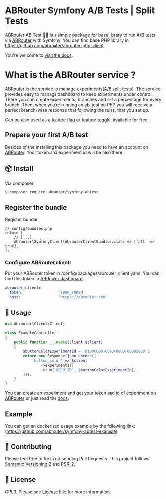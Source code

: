 # ABRouter Symfony A/B Tests | Split Tests

ABRouter AB Test :construction_worker_woman: is a simple package for base library to run A/B tests via [ABRouter](https://abrouter.com) with Symfony.
You can find base PHP library in https://github.com/abrouter/abrouter-php-client


You're welcome to [visit the docs](https://docs.abrouter.com/docs/intro/).

# What is the ABRouter service ?

[ABRouter](https://abrouter.com) is the service to manage experiments(A/B split tests). The service provides easy to manage dashboard to keep experiments under control.
There you can create experiments, branches and set a percentage for every branch. Then, when you're running an ab-test on PHP you will receive a perfect branch-wise response that following the rules, that you set up.

Can be also used as a feature flag or feature toggle.
Available for free.

## Prepare your first A/B test
Besides of the installing this package you need to have an account on [ABRouter](https://abrouter.com). Your token and experiment id will be also there.

## :package: Install
Via composer

``` bash
$ composer require abrouter/symfony-abtest
```

## Register the bundle
Register bundle

```
// config/bundles.php
return [
    // [...]
    Abrouter\SymfonyClient\AbrouterClientBundle::class => ['all' => true],
];
```

### Configure ABRouter client:

Put your ABRouter token in /config/packages/abrouter_client.yaml. You can find this token in [ABRouter dashboard](https://abrouter.com/en/board).

```yaml
abrouter_client:
  token:                'YOUR_TOKEN'
  host:                 'https://abrouter.com'
```


## :rocket: Usage

```php
use Abrouter\Client\Client;

class ExampleController
{
    public function __invoke(Client $client)
    {
        $buttonColorExperimentId = 'D1D06000-0000-0000-00005030';
        return new Response(json_encode([
            'button_color' => $client
                ->experiments()
                ->run('USER_ID', $buttonColorExperimentId),
        ]));
    }
}
```

You can create an experiment and get your token and id of experiment on [ABRouter](https://abrouter.com) or just read the [docs](https://abrouter.com/en/docs).


## Example
You can get an dockerized usage example by the following link: (https://github.com/abrouter/symfony-abtest-example)

## :wrench: Contributing

Please feel free to fork and sending Pull Requests. This project follows [Semantic Versioning 2](http://semver.org) and [PSR-2](http://www.php-fig.org/psr/psr-2/).

## :page_facing_up: License

GPL3. Please see [License File](LICENSE) for more information.
